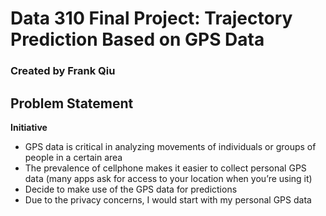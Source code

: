 # Data 310 Final Project: Trajectory Prediction Based on GPS Data 

### Created by Frank Qiu

## Problem Statement

**Initiative**

- GPS  data is critical in analyzing movements of individuals or groups of people in a certain area
- The prevalence of cellphone makes it easier to collect personal GPS data (many apps ask for access to your location when you’re using it)
- Decide to make use of the GPS data for predictions
- Due to the privacy concerns, I would start with my personal GPS data
